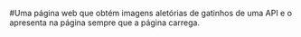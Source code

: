 #Uma página web que obtém imagens aletórias de gatinhos de uma API e o apresenta na página sempre que a página carrega.